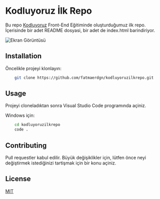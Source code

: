 # Kodluyoruz İlk Repo

Bu repo [Kodluyoruz](https://www.kodluyoruz.org/) Front-End Eğitiminde oluşturduğumuz ilk repo. İçerisinde bir adet README dosyasi, bir adet de index.html barindiriyor.

![Ekran Görüntüsü](./Görseller/screenshot.png)

## Installation

Öncelikle projeyi klonlayın:
```bash
    git clone https://github.com/fatmaerdgn/kodluyoruzilkrepo.git
```

## Usage

Projeyi cloneladıktan sonra Visual Studio Code programında açiniz.

Windows için:
```bash
    cd kodluyoruzilkrepo
    code .
```

## Contributing
Pull requestler kabul edilir. Büyük değişiklikler için, lütfen önce neyi değiştirmek istediğinizi tartişmak için bir konu açiniz.

## License
[MIT](https://choosealicense.com/licenses/mit/)